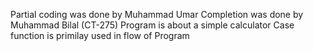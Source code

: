 Partial coding was done by Muhammad Umar
Completion was done by Muhammad Bilal (CT-275)
Program is about a simple calculator
Case function is primilay used in flow of Program
